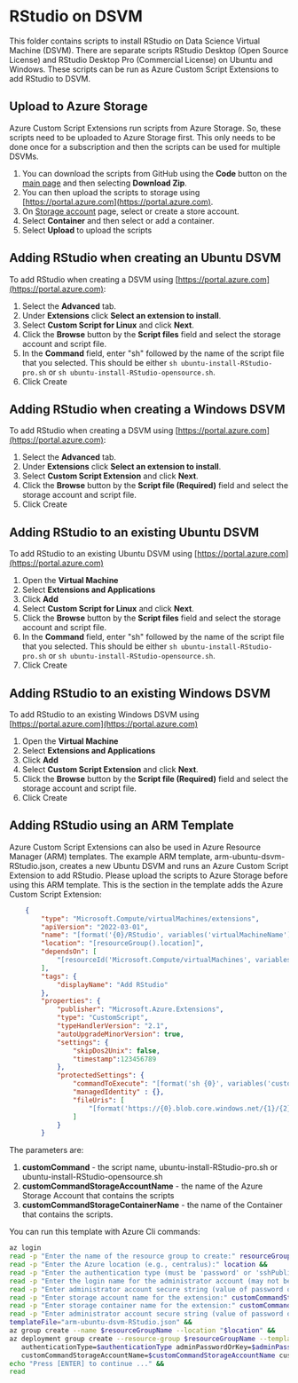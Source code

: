 # RStudio on DSVM

This folder contains scripts to install RStudio on Data Science Virtual Machine (DSVM).
There are separate scripts RStudio Desktop (Open Source License) and RStudio Desktop Pro (Commercial License) on Ubuntu and Windows.
These scripts can be run as Azure Custom Script Extensions to add RStudio to DSVM.

## Upload to Azure Storage

Azure Custom Script Extensions run scripts from Azure Storage.  So, these scripts need to be uploaded to Azure Storage first.
This only needs to be done once for a subscription and then the scripts can be used for multiple DSVMs.

1. You can download the scripts from GitHub using the **Code** button on the [main page](https://github.com/Azure/azureml-examples) and then selecting **Download Zip**.
1. You can then upload the scripts to storage using [https://portal.azure.com](https://portal.azure.com).
1. On [Storage account](https://ms.portal.azure.com/#view/HubsExtension/BrowseResource/resourceType/Microsoft.Storage%2FStorageAccounts) page, select or create a store account.
1. Select **Container** and then select or add a container.
1. Select **Upload** to upload the scripts

## Adding RStudio when creating an Ubuntu DSVM

To add RStudio when creating a DSVM using [https://portal.azure.com](https://portal.azure.com):
1. Select the **Advanced** tab.
1. Under **Extensions** click **Select an extension to install**.
1. Select **Custom Script for Linux** and click **Next**.
1. Click the **Browse** button by the **Script files** field and select the storage account and script file.
1. In the **Command** field, enter "sh" followed by the name of the script file that you selected.  This should be either `sh ubuntu-install-RStudio-pro.sh` or `sh ubuntu-install-RStudio-opensource.sh`.
1. Click Create


## Adding RStudio when creating a Windows DSVM

To add RStudio when creating a DSVM using [https://portal.azure.com](https://portal.azure.com):
1. Select the **Advanced** tab.
1. Under **Extensions** click **Select an extension to install**.
1. Select **Custom Script Extension** and click **Next**.
1. Click the **Browse** button by the **Script file (Required)** field and select the storage account and script file.
1. Click Create

## Adding RStudio to an existing Ubuntu DSVM

To add RStudio to an existing Ubuntu DSVM using [https://portal.azure.com](https://portal.azure.com)
1. Open the **Virtual Machine**
1. Select **Extensions and Applications**
1. Click **Add**
1. Select **Custom Script for Linux** and click **Next**.
1. Click the **Browse** button by the **Script files** field and select the storage account and script file.
1. In the **Command** field, enter "sh" followed by the name of the script file that you selected.  This should be either `sh ubuntu-install-RStudio-pro.sh` or `sh ubuntu-install-RStudio-opensource.sh`.
1. Click Create

## Adding RStudio to an existing Windows DSVM

To add RStudio to an existing Windows DSVM using [https://portal.azure.com](https://portal.azure.com)
1. Open the **Virtual Machine**
1. Select **Extensions and Applications**
1. Click **Add**
1. Select **Custom Script Extension** and click **Next**.
1. Click the **Browse** button by the **Script file (Required)** field and select the storage account and script file.
1. Click Create

## Adding RStudio using an ARM Template

Azure Custom Script Extensions can also be used in Azure Resource Manager (ARM) templates.
The example ARM template, arm-ubuntu-dsvm-RStudio.json, creates a new Ubuntu DSVM and runs an Azure Custom Script Extension to add RStudio.
Please upload the scripts to Azure Storage before using this ARM template. 
This is the section in the template adds the Azure Custom Script Extension:

```json
    {
        "type": "Microsoft.Compute/virtualMachines/extensions",
        "apiVersion": "2022-03-01",
        "name": "[format('{0}/RStudio', variables('virtualMachineName'))]",
        "location": "[resourceGroup().location]",
        "dependsOn": [
            "[resourceId('Microsoft.Compute/virtualMachines', variables('virtualMachineName'))]"
        ],
        "tags": {
            "displayName": "Add RStudio"
        },
        "properties": {
            "publisher": "Microsoft.Azure.Extensions",
            "type": "CustomScript",
            "typeHandlerVersion": "2.1",
            "autoUpgradeMinorVersion": true,
            "settings": {
                "skipDos2Unix": false,
                "timestamp":123456789
            },
            "protectedSettings": {
                "commandToExecute": "[format('sh {0}', variables('customCommand'))]",
                "managedIdentity" : {},
                "fileUris": [
                    "[format('https://{0}.blob.core.windows.net/{1}/{2}', variables('customCommandStorageAccountName'), variables('customCommandStorageContainerName'), variables('customCommand'))]"
                ]
            }
        } 
```

The parameters are:
1. **customCommand** - the script name, ubuntu-install-RStudio-pro.sh or ubuntu-install-RStudio-opensource.sh
1. **customCommandStorageAccountName** - the name of the Azure Storage Account that contains the scripts
1. **customCommandStorageContainerName** - the name of the Container that contains the scripts.

You can run this template with Azure Cli commands:

```sh
az login
read -p "Enter the name of the resource group to create:" resourceGroupName &&
read -p "Enter the Azure location (e.g., centralus):" location &&
read -p "Enter the authentication type (must be 'password' or 'sshPublicKey') :" authenticationType &&
read -p "Enter the login name for the administrator account (may not be 'admin'):" adminUsername &&
read -p "Enter administrator account secure string (value of password or ssh public key):" adminPasswordOrKey &&
read -p "Enter storage account name for the extension:" customCommandStorageAccountName &&
read -p "Enter storage container name for the extension:" customCommandStorageContainerName &&
read -p "Enter administrator account secure string (value of password or ssh public key):" adminPasswordOrKey &&
templateFile="arm-ubuntu-dsvm-RStudio.json" &&
az group create --name $resourceGroupName --location "$location" &&
az deployment group create --resource-group $resourceGroupName --template-uri $templateUri --parameters adminUsername=$adminUsername \
   authenticationType=$authenticationType adminPasswordOrKey=$adminPasswordOrKey \
   customCommandStorageAccountName=$customCommandStorageAccountName customCommandStorageContainerName=$customCommandStorageContainerName &&
echo "Press [ENTER] to continue ..." &&
read
```